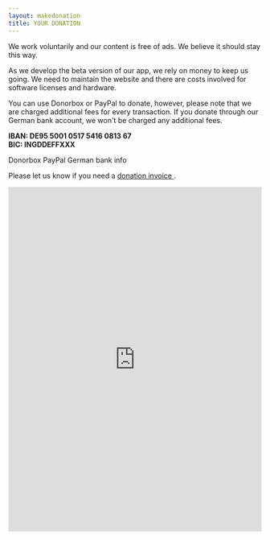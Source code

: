 ```yaml
---
layout: makedonation
title: YOUR DONATION
---
```


We work voluntarily and our content is free of ads. We believe it should stay this way.

As we develop the beta version of our app, we rely on money to keep us going. We need to maintain the website and there are costs involved for software licenses and hardware.

You can use Donorbox or PayPal to donate, however, please note that we are charged additional fees for every transaction. If you donate through our German bank account, we won't be charged any additional fees.

__IBAN: DE95 5001 0517 5416 0813 67__ <br>
__BIC: INGDDEFFXXX__

Donorbox
PayPal
German bank info

Please let us know if you need a <a href= "mailto:info@smagotcha.net">donation invoice </a>.

<script src="https://donorbox.org/widget.js" paypalExpress="false"></script><iframe src="https://donorbox.org/embed/smagotcha" height="685px" width="100%" style="max-width:620px; min-width:310px; max-height:none!important" seamless="seamless" name="donorbox" frameborder="0" scrolling="no" allowpaymentrequest></iframe>

